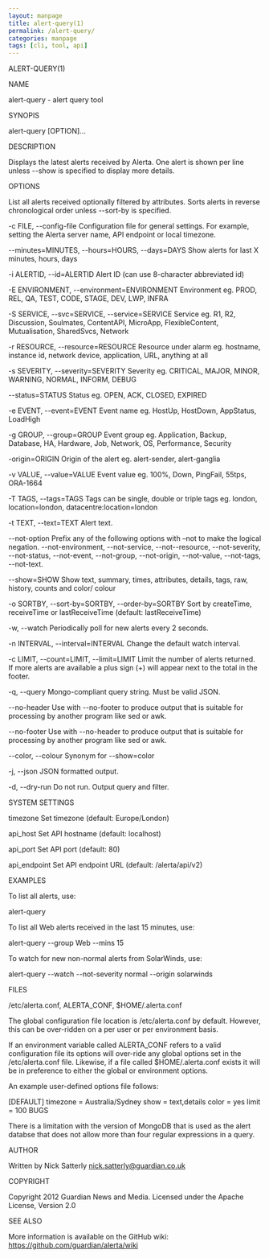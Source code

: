 ```yaml
---
layout: manpage
title: alert-query(1)
permalink: /alert-query/
categories: manpage
tags: [cli, tool, api]
---
```


ALERT-QUERY(1)

NAME

alert-query - alert query tool

SYNOPIS

alert-query [OPTION]...

DESCRIPTION

Displays the latest alerts received by Alerta. One alert is shown per line unless --show is specified to display more details.

OPTIONS

List all alerts received optionally filtered by attributes. Sorts alerts in reverse chronological order unless --sort-by is specified.

-c FILE, --config-file 
        Configuration file for general settings. For example, setting the Alerta server name, API endpoint or local timezone.

--minutes=MINUTES, --hours=HOURS, --days=DAYS
          Show alerts for last X minutes, hours, days

-i ALERTID, --id=ALERTID
          Alert ID (can use 8-character abbreviated id)

-E ENVIRONMENT, --environment=ENVIRONMENT
          Environment eg. PROD, REL, QA, TEST, CODE, STAGE, DEV, LWP, INFRA

-S SERVICE, --svc=SERVICE, --service=SERVICE
          Service eg. R1, R2, Discussion, Soulmates, ContentAPI, MicroApp, FlexibleContent, Mutualisation, SharedSvcs, Network

-r RESOURCE, --resource=RESOURCE
         Resource under alarm eg. hostname, instance id, network device, application, URL, anything at all

-s SEVERITY, --severity=SEVERITY
          Severity eg. CRITICAL, MAJOR, MINOR, WARNING, NORMAL, INFORM, DEBUG

--status=STATUS
          Status eg. OPEN, ACK, CLOSED, EXPIRED

-e EVENT, --event=EVENT
          Event name eg. HostUp, HostDown, AppStatus, LoadHigh

-g GROUP, --group=GROUP
          Event group eg. Application, Backup, Database, HA, Hardware, Job, Network, OS, Performance, Security

-origin=ORIGIN
          Origin of the alert eg. alert-sender, alert-ganglia

-v VALUE, --value=VALUE
          Event value eg. 100%, Down, PingFail, 55tps, ORA-1664

-T TAGS, --tags=TAGS
          Tags can be single, double or triple tags eg. london, location=london, datacentre:location=london

-t TEXT, --text=TEXT
          Alert text.

--not-option
          Prefix any of the following options with –not to make the logical negation. --not-environment,
          --not-service, --not--resource, --not-severity, --not-status, --not-event,
          --not-group, --not-origin, --not-value, --not-tags, --not-text.

--show=SHOW
          Show text, summary, times, attributes, details, tags, raw,  history, counts and color/ colour

-o SORTBY, --sort-by=SORTBY, --order-by=SORTBY
          Sort by createTime, receiveTime or lastReceiveTime (default: lastReceiveTime)

-w, --watch
          Periodically poll for new alerts every 2 seconds.

-n INTERVAL, --interval=INTERVAL
          Change the default watch interval.

-c LIMIT, --count=LIMIT, --limit=LIMIT
          Limit the number of alerts returned. If more alerts are available a plus sign (+) will appear next to the total in the footer.

-q, --query
          Mongo-compliant query string. Must be valid JSON.

--no-header
          Use with --no-footer to produce output that is suitable for processing by another program like sed or awk.

--no-footer
          Use with --no-header to produce output that is suitable for processing by another program like sed or awk.

--color, --colour
          Synonym for --show=color

-j, --json
          JSON formatted output.

-d, --dry-run
          Do not run. Output query and filter.

SYSTEM SETTINGS

timezone
          Set timezone (default: Europe/London)

api_host
          Set API hostname (default: localhost)

api_port
          Set API port (default: 80)

api_endpoint
          Set API endpoint URL (default: /alerta/api/v2)

EXAMPLES

To list all alerts, use:

alert-query

To list all Web alerts received in the last 15 minutes, use:

alert-query --group Web --mins 15

To watch for new non-normal alerts from SolarWinds, use:

alert-query --watch --not-severity normal --origin solarwinds

FILES

/etc/alerta.conf, ALERTA_CONF, $HOME/.alerta.conf

The global configuration file location is /etc/alerta.conf by default. However, this can be over-ridden on a per user or per environment basis.

If an environment variable called ALERTA_CONF refers to a valid configuration file its options will over-ride any global options set in the /etc/alerta.conf file. Likewise, if a file called $HOME/.alerta.conf exists it will be in preference to either the global or environment options. 

An example user-defined options file follows:

[DEFAULT]
timezone = Australia/Sydney
show = text,details
color = yes
limit = 100
BUGS

There is a limitation with the version of MongoDB that is used as the alert databse that does not allow more than four regular expressions in a query.

AUTHOR

Written by Nick Satterly <nick.satterly@guardian.co.uk>

COPYRIGHT

Copyright 2012 Guardian News and Media. Licensed under the Apache License, Version 2.0 

SEE ALSO

More information is available on the GitHub wiki: https://github.com/guardian/alerta/wiki